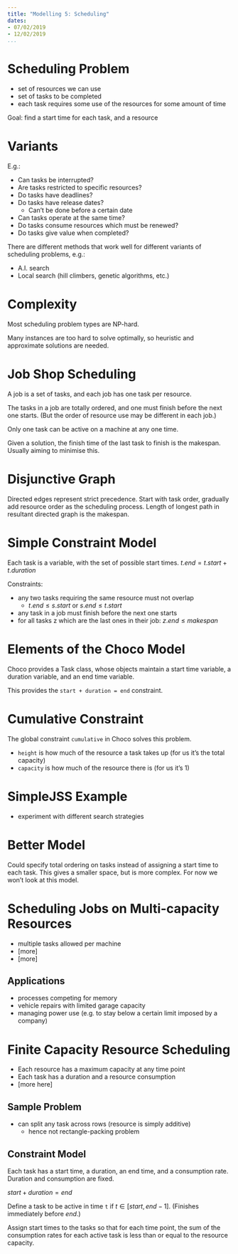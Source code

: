 ```yaml
---
title: "Modelling 5: Scheduling"
dates:
- 07/02/2019
- 12/02/2019
...
```


# Scheduling Problem

- set of resources we can use
- set of tasks to be completed
- each task requires some use of the resources for some amount of time

Goal: find a start time for each task, and a resource

# Variants

E.g.:

- Can tasks be interrupted?
- Are tasks restricted to specific resources?
- Do tasks have deadlines?
- Do tasks have release dates?
  - Can’t be done before a certain date
- Can tasks operate at the same time?
- Do tasks consume resources which must be renewed?
- Do tasks give value when completed?

There are different methods that work well for different variants of scheduling problems, e.g.:

- A.I. search
- Local search (hill climbers, genetic algorithms, etc.)

# Complexity

Most scheduling problem types are NP-hard.

Many instances are too hard to solve optimally, so heuristic and approximate solutions are needed.

# Job Shop Scheduling

A job is a set of tasks, and each job has one task per resource.

The tasks in a job are totally ordered, and one must finish before the next one starts. (But the order of resource use may be different in each job.)

Only one task can be active on a machine at any one time.

Given a solution, the finish time of the last task to finish is the makespan. Usually aiming to minimise this.

# Disjunctive Graph

Directed edges represent strict precedence. Start with task order, gradually add resource order as the scheduling process. Length of longest path in resultant directed graph is the makespan.

# Simple Constraint Model

Each task is a variable, with the set of possible start times. $t.end = t.start + t.duration$

Constraints:

- any two tasks requiring the same resource must not overlap
  - $t.end \leq s.start$ or $s.end \leq t.start$
- any task in a job must finish before the next one starts
- for all tasks z which are the last ones in their job: $z.end \leq makespan$

# Elements of the Choco Model

Choco provides a Task class, whose objects maintain a start time variable, a duration variable, and an end time variable.

This provides the `start + duration = end` constraint.

# Cumulative Constraint

The global constraint `cumulative` in Choco solves this problem.

- `height` is how much of the resource a task takes up (for us it’s the total capacity)
- `capacity` is how much of the resource there is (for us it’s 1)

# SimpleJSS Example

- experiment with different search strategies

# Better Model

Could specify total ordering on tasks instead of assigning a start time to each task. This gives a smaller space, but is more complex. For now we won’t look at this model.

# Scheduling Jobs on Multi-capacity Resources

- multiple tasks allowed per machine
- [more]
- [more]

## Applications

- processes competing for memory
- vehicle repairs with limited garage capacity
- managing power use (e.g. to stay below a certain limit imposed by a company)

# Finite Capacity Resource Scheduling

- Each resource has a maximum capacity at any time point
- Each task has a duration and a resource consumption
- [more here]

## Sample Problem

- can split any task across rows (resource is simply additive)
  - hence not rectangle-packing problem

## Constraint Model

Each task has a start time, a duration, an end time, and a consumption rate. Duration and consumption are fixed.

$start + duration = end$

Define a task to be active in time `t` if $t \in [start, end - 1]$. (Finishes immediately before $end$.)

Assign start times to the tasks so that for each time point, the sum of the consumption rates for each active task is less than or equal to the resource capacity.
